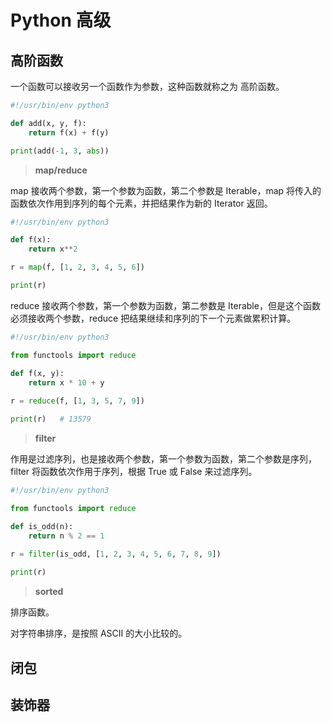 # Python 高级

## 高阶函数

一个函数可以接收另一个函数作为参数，这种函数就称之为 高阶函数。

```python
#!/usr/bin/env python3

def add(x, y, f):
    return f(x) + f(y)

print(add(-1, 3, abs))
```

> **map/reduce**

map 接收两个参数，第一个参数为函数，第二个参数是 Iterable，map 将传入的函数依次作用到序列的每个元素，并把结果作为新的 Iterator 返回。

```python
#!/usr/bin/env python3

def f(x):
    return x**2

r = map(f, [1, 2, 3, 4, 5, 6])

print(r)
```

reduce 接收两个参数，第一个参数为函数，第二参数是 Iterable，但是这个函数必须接收两个参数，reduce 把结果继续和序列的下一个元素做累积计算。

```python
#!/usr/bin/env python3

from functools import reduce

def f(x, y):
    return x * 10 + y
    
r = reduce(f, [1, 3, 5, 7, 9]) 

print(r)   # 13579
```

> **filter**

作用是过滤序列，也是接收两个参数，第一个参数为函数，第二个参数是序列，filter 将函数依次作用于序列，根据 True 或 False 来过滤序列。

```python
#!/usr/bin/env python3

from functools import reduce

def is_odd(n):
    return n % 2 == 1
    
r = filter(is_odd, [1, 2, 3, 4, 5, 6, 7, 8, 9]) 

print(r)   
```

> **sorted**

排序函数。

对字符串排序，是按照 ASCII 的大小比较的。

## 闭包

## 装饰器
